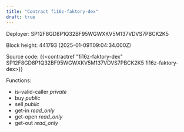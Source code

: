 ```yaml
---
title: "Contract fi16z-faktory-dex"
draft: true
---
```

Deployer: SP12F8GD8P1Q32BF95WGWXKV5M137VDVS7PBCK2K5


 



Block height: 441793 (2025-01-09T09:04:34.000Z)

Source code: {{<contractref "fi16z-faktory-dex" SP12F8GD8P1Q32BF95WGWXKV5M137VDVS7PBCK2K5 fi16z-faktory-dex>}}

Functions:

* is-valid-caller _private_
* buy _public_
* sell _public_
* get-in _read_only_
* get-open _read_only_
* get-out _read_only_
